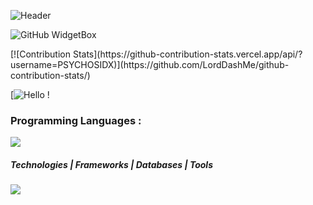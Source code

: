 

![Header](https://user-images.githubusercontent.com/63893110/200409903-2ec0df58-5132-45d6-a4eb-6de7ad30f593.png)


![GitHub WidgetBox](https://github-widgetbox.vercel.app/api/profile?username=PSYCHOSIDX&data=followers,repositories,stars,commits&theme=darkmode)


<p style="display:flex; ">
  [![Contribution Stats](https://github-contribution-stats.vercel.app/api/?username=PSYCHOSIDX)](https://github.com/LordDashMe/github-contribution-stats/)

[![Hello !](https://camo.githubusercontent.com/c4cc8fb0f0c06f0057640b46aab87e483f54e913fdbf52c9ee690c8204c52b44/68747470733a2f2f6769746875622e6769746875626173736574732e636f6d2f696d616765732f6d6f6e612d776869737065722e676966)

 </p>




### Programming Languages :
<p align="">
  <a href="#">
    <img src="https://skillicons.dev/icons?i=c,cpp,cs,python,java,javascript,ts,php,gherkin" />
  </a>
</p>

#####  Technologies    |   Frameworks   |   Databases   |   Tools 
<p align="">
  <a href="#">
    <img src="https://skillicons.dev/icons?i=react,git,github,express,gcp,html,nodejs,netlify,nginx,nextjs,redux,sass,tailwind,bootstrap,css,materialui,firebase,sqlite,mysql,mongodb,postgres,supabase,vscode,github,selenium,eclipse,visualstudio,powershell,figma,stackoverflow" />
  </a>
</p>
